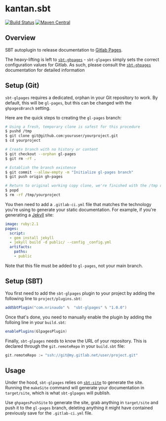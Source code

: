 # kantan.sbt

[![Build Status](https://travis-ci.org/nrinaudo/sbt-glpages.svg?branch=master)](https://travis-ci.org/nrinaudo/sbt-glpages)
[![Maven Central](https://maven-badges.herokuapp.com/maven-central/com.nrinaudo/sbt-glpages/badge.svg)](https://maven-badges.herokuapp.com/maven-central/com.nrinaudo/sbt-glpages)

## Overview

SBT autoplugin to release documentation to [Gitlab Pages](https://docs.gitlab.com/ee/user/project/pages/index.html).

The heavy-lifting is left to [`sbt-ghpages`] - `sbt-glpages` simply sets the correct configuration values for Gitlab.
As such, please consult the [`sbt-ghpages`] documentation for detailed information

## Setup (Git)

`sbt-glpages` requires a dedicated, orphan in your Git repository to work. By default, this will be `gl-pages`, but this
can be changed with the `ghpagesBranch` setting.

Here are the quick steps to creating the `gl-pages` branch:

```bash
# Using a fresh, temporary clone is safest for this procedure
$ pushd /tmp
$ git clone git@github.com:youruser/yourproject.git
$ cd yourproject

# Create branch with no history or content
$ git checkout --orphan gl-pages
$ git rm -rf .

# Establish the branch existence
$ git commit --allow-empty -m "Initialize gl-pages branch"
$ git push origin gh-pages

# Return to original working copy clone, we're finished with the /tmp one
$ popd
$ rm -rf /tmp/yourproject
```

You then need to add a `.gitlab-ci.yml` file that matches the technology you're using to generate your static
documentation. For example, if you're generating a [Jekyll](https://jekyllrb.com) site:

```yml
image: ruby:2.1
pages:
  script:
  - gem install jekyll
  - jekyll build -d public/ --config _config.yml
  artifacts:
    paths:
    - public
```

Note that this file must be added to `gl-pages`, not your main branch.

## Setup (SBT)

You first need to add the `sbt-glpages` plugin to your project by adding the following line to `project/plugins.sbt`:

```scala
addSbtPlugin("com.nrinaudo" %  "sbt-glpages" % "1.0.0")
```

Once that's done, you need to manually enable the plugin by adding the folloing line in your `build.sbt`:

```scala
enablePlugins(GlpagesPlugin)
```

Finally, `sbt-glpages` needs to know the URL of your repository. This is declared through the `git.remoteRepo` in your
`build.sbt` file:

```scala
git.remoteRepo := "ssh://git@my.gitlab.net/user/project.git"
```

## Usage

Under the hood, `sbt-glpages` relies on [`sbt-site`] to generate the site. Running the `makeSite` command will
generate your documentation in `target/site`, which is what `sbt-glpages` will publish.

Use `ghpagesPushSite` to generate the site, grab anything in `target/site` and push it to the `gl-pages` branch,
deleting anything it might have contained previously save for the `.gitlab-ci.yml` file.


[`sbt-ghpages`]:https://github.com/sbt/sbt-ghpages
[`sbt-site`]:https://github.com/sbt/sbt-site
